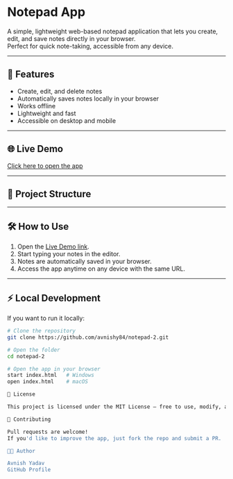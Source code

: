 # Notepad App

A simple, lightweight web-based notepad application that lets you create, edit, and save notes directly in your browser.  
Perfect for quick note-taking, accessible from any device.

---

## 🚀 Features
- Create, edit, and delete notes
- Automatically saves notes locally in your browser
- Works offline
- Lightweight and fast
- Accessible on desktop and mobile

---

## 🌐 Live Demo
[Click here to open the app](https://avnishy84.github.io/notepad-2/)

---

## 📂 Project Structure

---

## 🛠 How to Use
1. Open the [Live Demo link](https://avnishy84.github.io/notepad-2/).
2. Start typing your notes in the editor.
3. Notes are automatically saved in your browser.
4. Access the app anytime on any device with the same URL.

---

## ⚡ Local Development
If you want to run it locally:
```bash
# Clone the repository
git clone https://github.com/avnishy84/notepad-2.git

# Open the folder
cd notepad-2

# Open the app in your browser
start index.html   # Windows
open index.html    # macOS

📜 License

This project is licensed under the MIT License — free to use, modify, and share.

🤝 Contributing

Pull requests are welcome!
If you'd like to improve the app, just fork the repo and submit a PR.

👨‍💻 Author

Avnish Yadav
GitHub Profile


